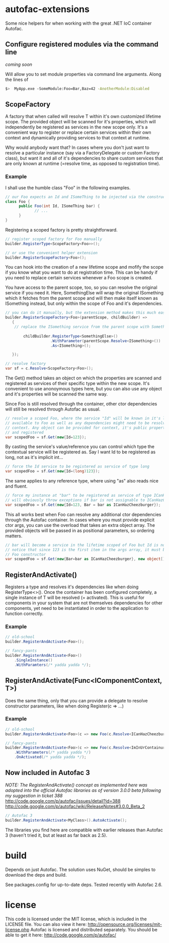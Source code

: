 autofac-extensions
==================
Some nice helpers for when working with the great .NET IoC container Autofac.

## Configure registered modules via the command line

*coming soon*

Will allow you to set module properties via command line arguments. Along the lines of

```bash
$>  MyApp.exe -SomeModule:Foo=Bar,Baz=42 -AnotherModule:Disabled
```


## ScopeFactory<T>

A factory that when called will resolve T within it's own customized lifetime scope. The provided object will be scanned for it's properties, which will independently be registered as services in the new scope only. It's a convenient way to register or replace certain services within their own context and dynamically providing services to that context at runtime.

Why would anybody want that? In cases where you don't just want to resolve a particular instance (say via a FactoryDelegate or custom Factory class), but want it and all of it's dependencies to share custom services that are only known at runtime (=resolve time, as opposed to registration time).

### Example

I shall use the humble class "Foo" in the following examples.

```csharp
// our Foo expects an Id and ISomeThing to be injected via the constructor
class Foo {
      public Foo(int Id, ISomeThing bar) {
      	     // ...
      }
}
```

Registering a scoped factory is pretty straightforward.

```csharp
// register scoped factory for Foo manually
builder.RegisterType<ScopeFactory<Foo>>();

// or use the convenient helper extension
builder.RegisterScopeFactory<Foo>();
```

You can hook into the creation of a new lifetime scope and mofify the scope if you know what you want to do at registration time. This can be handy if you need to replace certain services whenever a Foo scope is created.

You have access to the parent scope, too, so you can resolve the original service if you need it. Here, SomethingElse will wrap the original ISomething which it fetches from the parent scope and will then make itself known as ISomething instead, but only within the scope of Foo and it's dependencies.

```csharp
// you can do it manually, but the extension method makes this much easier. it simply takes the event handler as an argument.
builder.RegisterScopeFactory<Foo>(parentScope, childBuilder) =>
   {
	// replace the ISomething service from the parent scope with SomethingElse in the new Foo scope
        
        childBuilder.RegisterType<SomethingElse>()
                    .WithParameter(parentScope.Resolve<ISomething>())
                    .As<ISomething>();

   });

```


```csharp
// resolve factory
var sf = c.Resolve<ScopeFactory<Foo>();
```

The Get() method takes an object on which the properties are scanned and registered as services of their specific type within the new scope. It's convenient to use anonoymous types here, but you can also use any object and it's properties will be scanned the same way.

Since Foo is still resolved through the container, other ctor dependencies will still be resolved through Autofac as usual. 

```csharp
// resolve a scoped Foo, where the service "Id" will be known in it's lifetime scope,
// available to Foo as well as any dependencies might need to be resolved in it's
// context. Any object can be provided for context, it's public properties will be scanned
// and registered
var scopedFoo = sf.Get(new{Id=123});
```

By casting the service's value/reference you can control which type the contextual service will be registered as. Say I want Id to be registered as long, not as it's implicit int...

```csharp
// force the Id service to be registered as service of type long
var scopedFoo = sf.Get(new{Id=(long)123});
```

The same applies to any reference type, where using "as" also reads nice and fluent.

```csharp
// force my instance at "bar" to be registered as service of type ICanHazCheezburger
// will obviously throw exceptions if bar is not assignable to ICanHazCheezburger
var scopedFoo = sf.Get(new{Id=123, Bar = bar as ICanHazCheezburger});
```

This all works best when Foo can resolve any additional ctor dependencies through the Autofac container. In cases where you must provide explicit ctor args, you can use the overload that takes an extra object array. The provided objects will be passed in as positional parameters, so ordering matters.

```csharp
// bar will become a service in the lifetime scoped of Foo but Id is now a ctor parameter for Foo only
// notice that since 123 is the first item in the args array, it must be the first ctor parameter on the
// Foo constructor
var scopedFoo = sf.Get(new{Bar=bar as ICanHazCheezburger}, new object[] {123});
```


## RegisterAndActivate<T>()

Registers a type and resolves it's dependencies like when doing RegisterType<>().
Once the container has been configured completely, a single instance of T
will be resolved (= activated). This is useful for components in your system
that are not themselves dependencies for other components, yet need to be
instantiated in order to the application to function correctly.

### Example

```csharp
// old-school
builder.RegisterAndActivate<Foo>();

// fancy-pants
builder.RegisterAndActivate<Foo>()
    .SingleInstance()
    .WithParamters(/* yadda yadda */);

```

## RegisterAndActivate<T>(Func<IComponentContext,T>)
Does the same thing, only that you can provide a delegate to resolve constructor
parameters, like when doing Register(c => ...)

### Example

```csharp
// old-school
builder.RegisterAndActivate<Foo>(c => new Foo(c.Resolve<ICanHazCheezburger>()));

// fancy-pants
builder.RegisterAndActivate<Foo>(c => new Foo(c.Resolve<ImInUrContainur>())
    .WithParameters(/* yadda yadda */)
    .OnActivated(/* yadda yadda */);
```

## Now included in Autofac 3
*NOTE: The RegisterAndActivate() concept as implemented here was adopted into the official Autofac libraries as of version 3.0.0 beta following my suggestion in ticket 388*
http://code.google.com/p/autofac/issues/detail?id=388
http://code.google.com/p/autofac/wiki/ReleaseNotes#3.0.0_Beta_2


```csharp
// Autofac 3
builder.RegisterAndActivate<MyClass>().AutoActivate();

```
The libraries you find here are compatible with earlier releases than Autofac 3 (haven't tried it, but at least as far back as 2.5).

build
============
Depends on just Autofac.
The solution uses NuGet, should be simples to download the deps and build.

See packages.config for up-to-date deps. Tested recently with Autofac 2.6.

license
=======
This code is licensed under the MIT license, which is included in the LICENSE file. You can also view it here: http://opensource.org/licenses/mit-license.php
Autofac is licensed and distributed separately. You should be able to get it here: http://code.google.com/p/autofac/
